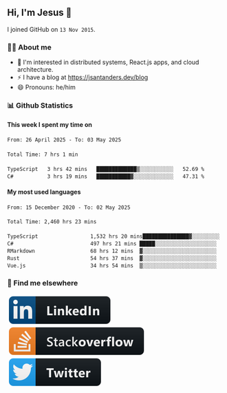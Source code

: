 ## Hi, I'm Jesus 👋

I joined GitHub on `13 Nov 2015`.

<!-- Talking about you -->

### 👨‍💻 About me

- 👦 I'm interested in distributed systems, React.js apps, and cloud architecture.
- ⚡️ I have a blog at <https://jsantanders.dev/blog>
- 😄 Pronouns: he/him

### 📊 Github Statistics

#### This week I spent my time on

<!--START_SECTION:weekly-->

```txt
From: 26 April 2025 - To: 03 May 2025

Total Time: 7 hrs 1 min

TypeScript   3 hrs 42 mins   █████████████▒░░░░░░░░░░░   52.69 %
C#           3 hrs 19 mins   ███████████▓░░░░░░░░░░░░░   47.31 %
```

<!--END_SECTION:weekly-->

#### My most used languages

<!--START_SECTION:alltime-->

```txt
From: 15 December 2020 - To: 02 May 2025

Total Time: 2,460 hrs 23 mins

TypeScript                 1,532 hrs 20 mins███████████████▓░░░░░░░░░   62.28 %
C#                         497 hrs 21 mins █████░░░░░░░░░░░░░░░░░░░░   20.21 %
RMarkdown                  68 hrs 12 mins  ▓░░░░░░░░░░░░░░░░░░░░░░░░   02.77 %
Rust                       54 hrs 37 mins  ▓░░░░░░░░░░░░░░░░░░░░░░░░   02.22 %
Vue.js                     34 hrs 54 mins  ▒░░░░░░░░░░░░░░░░░░░░░░░░   01.42 %
```

<!--END_SECTION:alltime-->

### 📢 Find me elsewhere

<p>
  <a target="_blank" href="https://linkedin.com/in/jsantanders">
    <img src="https://github.com/jsantanders/jsantanders/blob/master/img/linkedin.svg" alt="LinkedIn" style="vertical-align:top; margin:4px">
  </a>
  
  <a target="_blank" href="https://stackoverflow.com/users/7318331/jesus-santander">
    <img src="https://github.com/jsantanders/jsantanders/blob/master/img/stackoverflow.svg" alt="StackOverflow" style="vertical-align:top; margin:4px">
  </a>
  
  <a target="_blank" href="http://twitter.com/jsantanders">
    <img src="https://github.com/jsantanders/jsantanders/blob/master/img/twitter.svg" alt="Twitter" style="vertical-align:top; margin:4px">
  </a>
</p>
